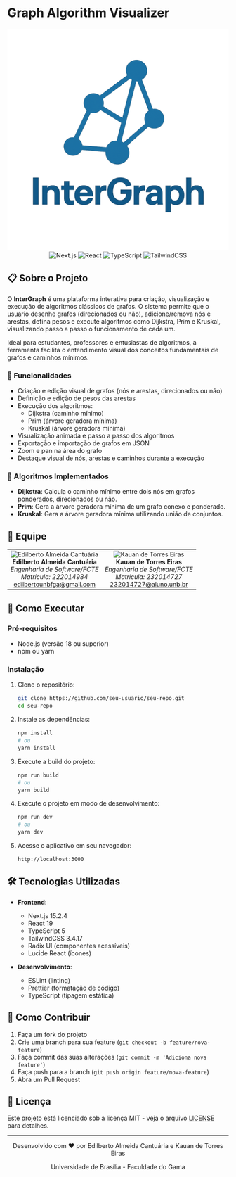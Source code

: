 # Graph Algorithm Visualizer

<img src="./public/interGraph.logo.png"/>

<div align="center">
  <img src="https://img.shields.io/badge/Next.js-15.2.4-black?style=for-the-badge&logo=next.js&logoColor=white" alt="Next.js" />
  <img src="https://img.shields.io/badge/React-19-blue?style=for-the-badge&logo=react&logoColor=white" alt="React" />
  <img src="https://img.shields.io/badge/TypeScript-5-blue?style=for-the-badge&logo=typescript&logoColor=white" alt="TypeScript" />
  <img src="https://img.shields.io/badge/TailwindCSS-3.4.17-38B2AC?style=for-the-badge&logo=tailwind-css&logoColor=white" alt="TailwindCSS" />
</div>

## 📋 Sobre o Projeto

O **InterGraph** é uma plataforma interativa para criação, visualização e execução de algoritmos clássicos de grafos. O sistema permite que o usuário desenhe grafos (direcionados ou não), adicione/remova nós e arestas, defina pesos e execute algoritmos como Dijkstra, Prim e Kruskal, visualizando passo a passo o funcionamento de cada um.

Ideal para estudantes, professores e entusiastas de algoritmos, a ferramenta facilita o entendimento visual dos conceitos fundamentais de grafos e caminhos mínimos.

### 🎯 Funcionalidades

- Criação e edição visual de grafos (nós e arestas, direcionados ou não)
- Definição e edição de pesos das arestas
- Execução dos algoritmos:
  - Dijkstra (caminho mínimo)
  - Prim (árvore geradora mínima)
  - Kruskal (árvore geradora mínima)
- Visualização animada e passo a passo dos algoritmos
- Exportação e importação de grafos em JSON
- Zoom e pan na área do grafo
- Destaque visual de nós, arestas e caminhos durante a execução

### 🧮 Algoritmos Implementados

- **Dijkstra**: Calcula o caminho mínimo entre dois nós em grafos ponderados, direcionados ou não.
- **Prim**: Gera a árvore geradora mínima de um grafo conexo e ponderado.
- **Kruskal**: Gera a árvore geradora mínima utilizando união de conjuntos.

## 👥 Equipe

<table>
  <tr>
    <td align="center" width="50%">
      <img src="https://avatars.githubusercontent.com/u/69125218?v=4" width="20%" alt="Edilberto Almeida Cantuária" />
      <br />
      <strong>Edilberto Almeida Cantuária</strong>
      <br />
      <em>Engenharia de Software/FCTE</em>
      <br />
      <em>Matrícula: 222014984</em>
      <br />
      <a href="mailto:edilbertounbfga@gmail.com">edilbertounbfga@gmail.com</a>
    </td>
    <td align="center" width="50%">
      <img src="https://avatars.githubusercontent.com/u/43351064?v=4" width="20%" alt="Kauan de Torres Eiras" />
      <br />
      <strong>Kauan de Torres Eiras</strong>
      <br />
      <em>Engenharia de Software/FCTE</em>
      <br />
      <em>Matrícula: 232014727</em>
      <br />
      <a href="mailto:232014727@aluno.unb.br">232014727@aluno.unb.br</a>
    </td>
  </tr>
</table>

## 🚀 Como Executar

### Pré-requisitos

- Node.js (versão 18 ou superior)
- npm ou yarn

### Instalação

1. Clone o repositório:
   ```bash
   git clone https://github.com/seu-usuario/seu-repo.git
   cd seu-repo
   ```

2. Instale as dependências:
   ```bash
   npm install
   # ou
   yarn install
   ```
3. Execute a build do projeto:
   ```bash
   npm run build
   # ou
   yarn build
   ```

4. Execute o projeto em modo de desenvolvimento:
   ```bash
   npm run dev
   # ou
   yarn dev
   ```

5. Acesse o aplicativo em seu navegador:
   ```
   http://localhost:3000
   ```

## 🛠️ Tecnologias Utilizadas

- **Frontend**:
  - Next.js 15.2.4
  - React 19
  - TypeScript 5
  - TailwindCSS 3.4.17
  - Radix UI (componentes acessíveis)
  - Lucide React (ícones)

- **Desenvolvimento**:
  - ESLint (linting)
  - Prettier (formatação de código)
  - TypeScript (tipagem estática)

## 📝 Como Contribuir

1. Faça um fork do projeto
2. Crie uma branch para sua feature (`git checkout -b feature/nova-feature`)
3. Faça commit das suas alterações (`git commit -m 'Adiciona nova feature'`)
4. Faça push para a branch (`git push origin feature/nova-feature`)
5. Abra um Pull Request

## 📄 Licença

Este projeto está licenciado sob a licença MIT - veja o arquivo [LICENSE](LICENSE) para detalhes.

---

<div align="center">
  <p>Desenvolvido com ❤️ por Edilberto Almeida Cantuária e Kauan de Torres Eiras</p>
  <p>Universidade de Brasília - Faculdade do Gama</p>
</div>
